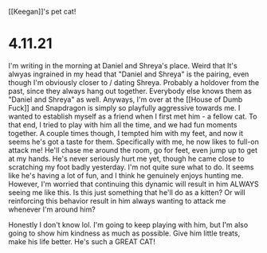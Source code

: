 [[Keegan]]'s pet cat!

# 4.11.21
I'm writing in the morning at Daniel and Shreya's place. Weird that It's alwyas ingrained in my head that "Daniel and Shreya" is the pairing, even though I'm obviously closer to / dating Shreya. Probably a holdover from the past, since they always hang out together. Everybody else knows them as "Daniel and Shreya" as well. Anyways, I'm over at the [[House of Dumb Fuck]] and Snapdragon is simply so playfully aggressive towards me. I wanted to establish myself as a friend when I first met him - a fellow cat. To that end, I tried to play with him all the time, and we had fun moments together. A couple times though, I tempted him with my feet, and now it seems he's got a taste for them. Specifically with me, he now likes to full-on attack me! He'll chase me around the room, go for feet, even jump up to get at my hands. He's never seriously hurt me yet, though he came close to scratching my foot badly yesterday. I'm not quite sure what to do. It seems like he's having a lot of fun, and I think he genuinely enjoys hunting me. However, I'm worried that continuing this dynamic will result in him ALWAYS seeing me like this. Is this just something that he'll do as a kitten? Or will reinforcing this behavior result in him always wanting to attack me whenever I'm around him?

Honestly I don't know lol. I'm going to keep playing with him, but I'm also going to show him kindness as much as possible. Give him little treats, make his life better. He's such a GREAT CAT!

